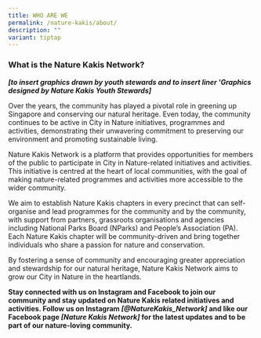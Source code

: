 ```yaml
---
title: WHO ARE WE
permalink: /nature-kakis/about/
description: ""
variant: tiptap
---
```

<h3>What is the Nature Kakis Network?</h3>
<p><strong><em>[to insert graphics drawn by youth stewards and to insert liner 'Graphics designed by Nature Kakis Youth Stewards]</em></strong>
</p>
<p>Over the years, the community has played a pivotal role in greening up
Singapore and conserving our natural heritage. Even today, the community
continues to be active in City in Nature initiatives, programmes and activities,
demonstrating their unwavering commitment to preserving our environment
and promoting sustainable living.</p>
<p>Nature Kakis Network is a platform that provides opportunities for members
of the public to participate in City in Nature-related initiatives and
activities. This initiative is centred at the heart of local communities,
with the goal of making nature-related programmes and activities more accessible
to the wider community.</p>
<p></p>
<p>We aim to establish Nature Kakis chapters in every precinct that can self-organise
and lead programmes for the community and by the community, with support
from partners, grassroots organisations and agencies including National
Parks Board (NParks) and People’s Association (PA). Each Nature Kakis chapter
will be community-driven and bring together individuals who share a passion
for nature and conservation.</p>
<p>By fostering a sense of community and encouraging greater appreciation
and stewardship for our natural heritage, Nature Kakis Network aims to
grow our City in Nature in the heartlands.</p>
<p><strong>Stay connected with us on Instagram and Facebook to join our community and stay updated on Nature Kakis related initiatives and activities. Follow us on Instagram <em>[@NatureKakis_Network] </em>and like our Facebook page<em> [Nature Kakis Network] </em>for the latest updates and to be part of our nature-loving community.</strong>
</p>
<p>
<br>
</p>